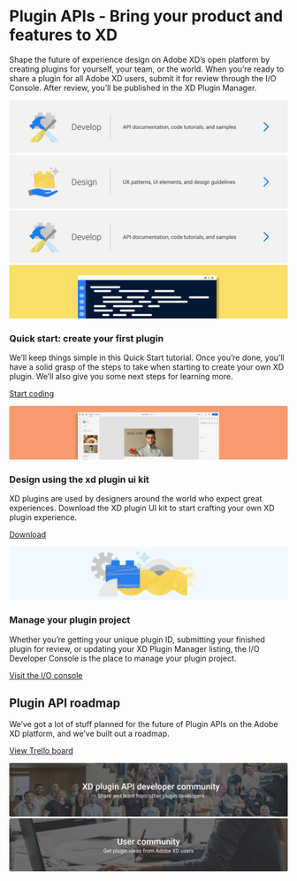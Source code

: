 # Plugin APIs - Bring your product and features to XD

Shape the future of experience design on Adobe XD’s open platform by creating plugins for yourself, your team, or the world. When you’re ready to share a plugin for all Adobe XD users, submit it for review through the I/O Console. After review, you’ll be published in the XD Plugin Manager.

<a href="/develop.md">
    <img src="/images/develop@2x.png">
</a>
<a href="/plugin-design-guidelines/index.md">
    <img src="/images/design@2x.png">
</a>
<a href="/distribution/index.md">
    <img src="/images/develop@2x.png">
</a>

<img src="/images/code@2x.svg">

### Quick start: create your first plugin
We’ll keep things simple in this Quick Start tutorial. Once you’re done, you’ll have a solid grasp of the steps to take when starting to create your own XD plugin. We’ll also give you some next steps for learning more.

[Start coding](/tutorials/quick-start/index.md)

<img src="/images/kit@2x.png">

### Design using the xd plugin ui kit

XD plugins are used by designers around the world who expect great experiences. Download the XD plugin UI kit to start crafting your own XD plugin experience.

[Download]()

<img src="/images/manage@2x.png">

### Manage your plugin project

Whether you’re getting your unique plugin ID, submitting your finished plugin for review, or updating your XD Plugin Manager listing, the I/O Developer Console is the place to manage your plugin project.

[Visit the I/O console]()

## Plugin API roadmap

We’ve got a lot of stuff planned for the future of Plugin APIs on the Adobe XD platform, and we’ve built out a roadmap.

[View Trello board](https://trello.com/b/WFKmCVaz/xd-extensibility-roadmap)

<img src="/images/dev-community@2x.png">
<img src="/images/user-community@2x.png">